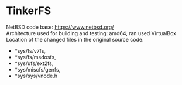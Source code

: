 # TinkerFS  
NetBSD code base: <https://www.netbsd.org/>  
Architecture used for building and testing: amd64, ran used VirtualBox   
Location of the changed files in the original source code:   
* *sys/fs/v7fs, 
* *sys/fs/msdosfs, 
* *sys/ufs/ext2fs, 
* *sys/miscfs/genfs, 
* *sys/sys/vnode.h
